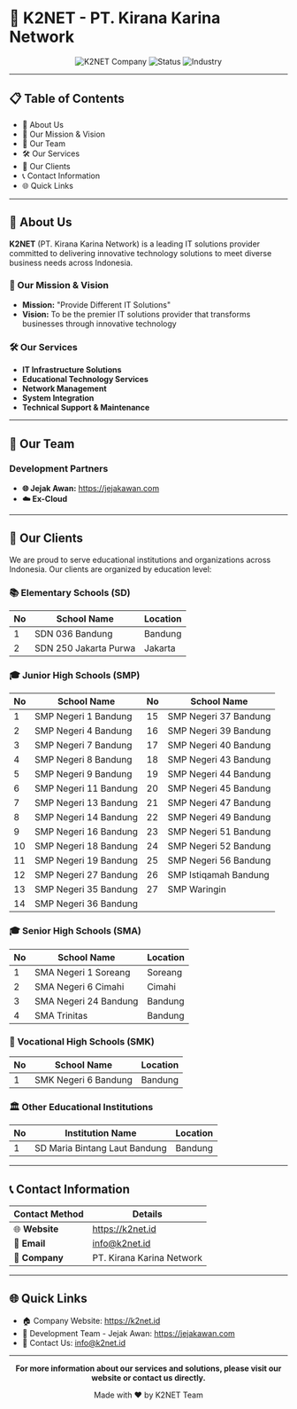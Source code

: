 # 🏢 K2NET - PT. Kirana Karina Network

<div align="center">
  <img src="https://img.shields.io/badge/Company-K2NET-blue?style=for-the-badge&logo=company" alt="K2NET Company">
  <img src="https://img.shields.io/badge/Status-Active-green?style=for-the-badge" alt="Status">
  <img src="https://img.shields.io/badge/Industry-IT%20Solutions-orange?style=for-the-badge" alt="Industry">
</div>

---

## 📋 Table of Contents

- 🏢 About Us
- 🎯 Our Mission & Vision
- 👥 Our Team
- 🛠️ Our Services
- 🏫 Our Clients
- 📞 Contact Information
- 🌐 Quick Links

---

## 🏢 About Us

**K2NET** (PT. Kirana Karina Network) is a leading IT solutions provider committed to delivering innovative technology solutions to meet diverse business needs across Indonesia.

### 🎯 Our Mission & Vision

- **Mission:** "Provide Different IT Solutions"
- **Vision:** To be the premier IT solutions provider that transforms businesses through innovative technology

### 🛠️ Our Services

- **IT Infrastructure Solutions**
- **Educational Technology Services**
- **Network Management**
- **System Integration**
- **Technical Support & Maintenance**

---

## 👥 Our Team

### Development Partners
- **🌐 Jejak Awan:** https://jejakawan.com
- **☁️ Ex-Cloud**

---

## 🏫 Our Clients

We are proud to serve educational institutions and organizations across Indonesia. Our clients are organized by education level:

### 📚 Elementary Schools (SD)

| No | School Name | Location |
|----|-------------|----------|
| 1 | SDN 036 Bandung | Bandung |
| 2 | SDN 250 Jakarta Purwa | Jakarta |

### 🎓 Junior High Schools (SMP)

| No | School Name | No | School Name |
|----|-------------|----|-------------|
| 1 | SMP Negeri 1 Bandung | 15 | SMP Negeri 37 Bandung |
| 2 | SMP Negeri 4 Bandung | 16 | SMP Negeri 39 Bandung |
| 3 | SMP Negeri 7 Bandung | 17 | SMP Negeri 40 Bandung |
| 4 | SMP Negeri 8 Bandung | 18 | SMP Negeri 43 Bandung |
| 5 | SMP Negeri 9 Bandung | 19 | SMP Negeri 44 Bandung |
| 6 | SMP Negeri 11 Bandung | 20 | SMP Negeri 45 Bandung |
| 7 | SMP Negeri 13 Bandung | 21 | SMP Negeri 47 Bandung |
| 8 | SMP Negeri 14 Bandung | 22 | SMP Negeri 49 Bandung |
| 9 | SMP Negeri 16 Bandung | 23 | SMP Negeri 51 Bandung |
| 10 | SMP Negeri 18 Bandung | 24 | SMP Negeri 52 Bandung |
| 11 | SMP Negeri 19 Bandung | 25 | SMP Negeri 56 Bandung |
| 12 | SMP Negeri 27 Bandung | 26 | SMP Istiqamah Bandung |
| 13 | SMP Negeri 35 Bandung | 27 | SMP Waringin |
| 14 | SMP Negeri 36 Bandung | | |

### 🎓 Senior High Schools (SMA)

| No | School Name | Location |
|----|-------------|----------|
| 1 | SMA Negeri 1 Soreang | Soreang |
| 2 | SMA Negeri 6 Cimahi | Cimahi |
| 3 | SMA Negeri 24 Bandung | Bandung |
| 4 | SMA Trinitas | Bandung |

### 🔧 Vocational High Schools (SMK)

| No | School Name | Location |
|----|-------------|----------|
| 1 | SMK Negeri 6 Bandung | Bandung |

### 🏛️ Other Educational Institutions

| No | Institution Name | Location |
|----|------------------|----------|
| 1 | SD Maria Bintang Laut Bandung | Bandung |

---

## 📞 Contact Information

<div align="center">

| Contact Method | Details |
|----------------|---------|
| 🌐 **Website** | https://k2net.id |
| 📧 **Email** | info@k2net.id |
| 🏢 **Company** | PT. Kirana Karina Network |

</div>

---

## 🌐 Quick Links

- 🏠 Company Website: https://k2net.id
- 👥 Development Team - Jejak Awan: https://jejakawan.com
- 📧 Contact Us: info@k2net.id

---

<div align="center">

**For more information about our services and solutions, please visit our website or contact us directly.**

Made with ❤️ by K2NET Team

</div>
